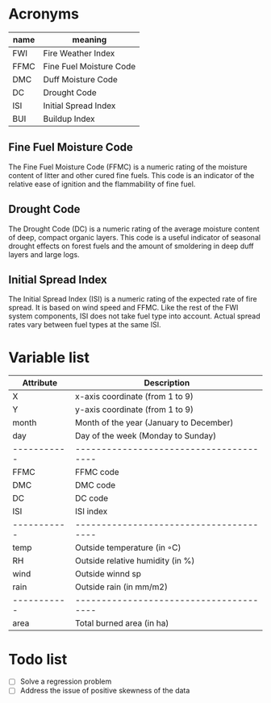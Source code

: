 
# Acronyms

| name | meaning                 |
|------|-------------------------|
| FWI  | Fire Weather Index      |
| FFMC | Fine Fuel Moisture Code |
| DMC  | Duff Moisture Code      |
| DC   | Drought Code            |
| ISI  | Initial Spread Index    |
| BUI  | Buildup Index           |

## Fine Fuel Moisture Code 

The Fine Fuel Moisture Code (FFMC) is a numeric rating of the moisture content of litter and other cured fine fuels. This code is an indicator of the relative ease of ignition and the flammability of fine fuel. 

## Drought Code 

The Drought Code (DC) is a numeric rating of the average moisture content of deep, compact organic layers. This code is a useful indicator of seasonal drought effects on forest fuels and the amount of smoldering in deep duff layers and large logs. 

## Initial Spread Index 

The Initial Spread Index (ISI) is a numeric rating of the expected rate of fire spread. It is based on wind speed and FFMC. Like the rest of the FWI system components, ISI does not take fuel type into account. Actual spread rates vary between fuel types at the same ISI.

# Variable list

| Attribute   | Description                             |
|-------------|-----------------------------------------|
| X           | x-axis coordinate (from 1 to 9)         |
| Y           | y-axis coordinate (from 1 to 9)         |
| month       | Month of the year (January to December) |
| day         | Day of the week (Monday to Sunday)      |
| ----------- | --------------------------------------- |
| FFMC        | FFMC code                               |
| DMC         | DMC code                                |
| DC          | DC code                                 |
| ISI         | ISI index                               |
| ----------- | --------------------------------------- |
| temp        | Outside temperature (in ◦C)             |
| RH          | Outside relative humidity (in %)        |
| wind        | Outside winnd sp                        |
| rain        | Outside rain (in mm/m2)                 |
| ----------- | --------------------------------------- |
| area        | Total burned area (in ha)               |

# Todo list

- [ ] Solve a regression problem
- [ ] Address the issue of positive skewness of the data
